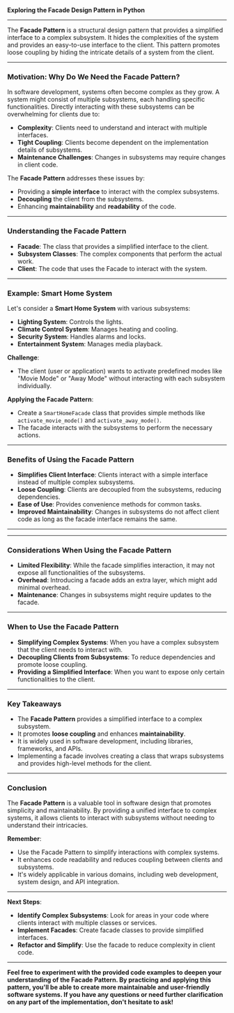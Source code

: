 **Exploring the Facade Design Pattern in Python**

---

The **Facade Pattern** is a structural design pattern that provides a simplified interface to a complex subsystem. It hides the complexities of the system and provides an easy-to-use interface to the client. This pattern promotes loose coupling by hiding the intricate details of a system from the client.

---

### **Motivation: Why Do We Need the Facade Pattern?**

In software development, systems often become complex as they grow. A system might consist of multiple subsystems, each handling specific functionalities. Directly interacting with these subsystems can be overwhelming for clients due to:

- **Complexity**: Clients need to understand and interact with multiple interfaces.
- **Tight Coupling**: Clients become dependent on the implementation details of subsystems.
- **Maintenance Challenges**: Changes in subsystems may require changes in client code.

The **Facade Pattern** addresses these issues by:

- Providing a **simple interface** to interact with the complex subsystems.
- **Decoupling** the client from the subsystems.
- Enhancing **maintainability** and **readability** of the code.

---

### **Understanding the Facade Pattern**

- **Facade**: The class that provides a simplified interface to the client.
- **Subsystem Classes**: The complex components that perform the actual work.
- **Client**: The code that uses the Facade to interact with the system.

---

### **Example: Smart Home System**

Let's consider a **Smart Home System** with various subsystems:

- **Lighting System**: Controls the lights.
- **Climate Control System**: Manages heating and cooling.
- **Security System**: Handles alarms and locks.
- **Entertainment System**: Manages media playback.

**Challenge**:

- The client (user or application) wants to activate predefined modes like "Movie Mode" or "Away Mode" without interacting with each subsystem individually.

**Applying the Facade Pattern**:

- Create a `SmartHomeFacade` class that provides simple methods like `activate_movie_mode()` and `activate_away_mode()`.
- The facade interacts with the subsystems to perform the necessary actions.

---

### **Benefits of Using the Facade Pattern**

- **Simplifies Client Interface**: Clients interact with a simple interface instead of multiple complex subsystems.
- **Loose Coupling**: Clients are decoupled from the subsystems, reducing dependencies.
- **Ease of Use**: Provides convenience methods for common tasks.
- **Improved Maintainability**: Changes in subsystems do not affect client code as long as the facade interface remains the same.

---

---

### **Considerations When Using the Facade Pattern**

- **Limited Flexibility**: While the facade simplifies interaction, it may not expose all functionalities of the subsystems.
- **Overhead**: Introducing a facade adds an extra layer, which might add minimal overhead.
- **Maintenance**: Changes in subsystems might require updates to the facade.

---

### **When to Use the Facade Pattern**

- **Simplifying Complex Systems**: When you have a complex subsystem that the client needs to interact with.
- **Decoupling Clients from Subsystems**: To reduce dependencies and promote loose coupling.
- **Providing a Simplified Interface**: When you want to expose only certain functionalities to the client.

---

### **Key Takeaways**

- The **Facade Pattern** provides a simplified interface to a complex subsystem.
- It promotes **loose coupling** and enhances **maintainability**.
- It is widely used in software development, including libraries, frameworks, and APIs.
- Implementing a facade involves creating a class that wraps subsystems and provides high-level methods for the client.

---


### **Conclusion**

The **Facade Pattern** is a valuable tool in software design that promotes simplicity and maintainability. By providing a unified interface to complex systems, it allows clients to interact with subsystems without needing to understand their intricacies.

**Remember**:

- Use the Facade Pattern to simplify interactions with complex systems.
- It enhances code readability and reduces coupling between clients and subsystems.
- It's widely applicable in various domains, including web development, system design, and API integration.

---

**Next Steps**:

- **Identify Complex Subsystems**: Look for areas in your code where clients interact with multiple classes or services.
- **Implement Facades**: Create facade classes to provide simplified interfaces.
- **Refactor and Simplify**: Use the facade to reduce complexity in client code.

---

**Feel free to experiment with the provided code examples to deepen your understanding of the Facade Pattern. By practicing and applying this pattern, you'll be able to create more maintainable and user-friendly software systems. If you have any questions or need further clarification on any part of the implementation, don't hesitate to ask!**